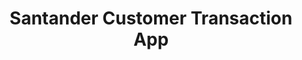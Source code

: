 ---
title: Santander Customer Transaction App
emoji: 🌖
colorFrom: purple
colorTo: purple
sdk: streamlit
sdk_version: 1.25.0
app_file: app.py
pinned: false
license: cc
---